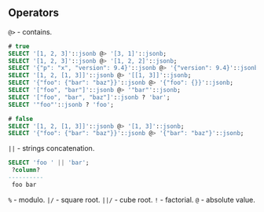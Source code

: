 Operators
-

`@>` - contains.

````sql
# true
SELECT '[1, 2, 3]'::jsonb @> '[3, 1]'::jsonb;
SELECT '[1, 2, 3]'::jsonb @> '[1, 2, 2]'::jsonb;
SELECT '{"p": "x", "version": 9.4}'::jsonb @> '{"version": 9.4}'::jsonb;
SELECT '[1, 2, [1, 3]]'::jsonb @> '[[1, 3]]'::jsonb;
SELECT '{"foo": {"bar": "baz"}}'::jsonb @> '{"foo": {}}'::jsonb;
SELECT '["foo", "bar"]'::jsonb @> '"bar"'::jsonb;
SELECT '["foo", "bar", "baz"]'::jsonb ? 'bar';
SELECT '"foo"'::jsonb ? 'foo';

# false
SELECT '[1, 2, [1, 3]]'::jsonb @> '[1, 3]'::jsonb;
SELECT '{"foo": {"bar": "baz"}}'::jsonb @> '{"bar": "baz"}'::jsonb;
````

`||` - strings concatenation.

````sql
SELECT 'foo ' || 'bar';
 ?column?
----------
 foo bar
````

`%` - modulo.
`|/` - square root.
`||/` - cube root.
`!` - factorial.
`@` - absolute value.
